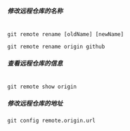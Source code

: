 ##### 修改远程仓库的名称
```shell

git remote rename [oldName] [newName]

git remote rename origin github
```

##### 查看远程仓库的信息

``` shell

git remote show origin

```

##### 修改远程仓库的地址

```
git config remote.origin.url
```